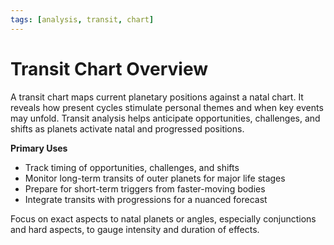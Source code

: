 ```yaml
---
tags: [analysis, transit, chart]
---
```

# Transit Chart Overview

A transit chart maps current planetary positions against a natal chart. It reveals how present cycles stimulate personal themes and when key events may unfold. Transit analysis helps anticipate opportunities, challenges, and shifts as planets activate natal and progressed positions.

**Primary Uses**
- Track timing of opportunities, challenges, and shifts
- Monitor long-term transits of outer planets for major life stages
- Prepare for short-term triggers from faster-moving bodies
- Integrate transits with progressions for a nuanced forecast

Focus on exact aspects to natal planets or angles, especially conjunctions and hard aspects, to gauge intensity and duration of effects.
